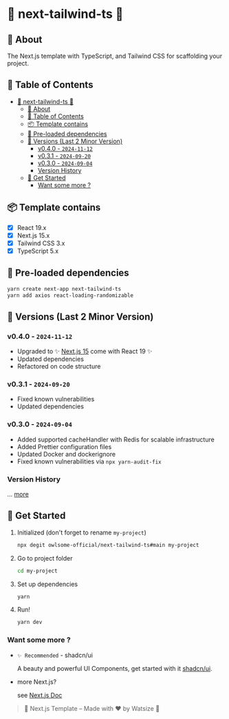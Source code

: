 # 🔺 next-tailwind-ts 🔺

## 📘 About

The Next.js template with TypeScript, and Tailwind CSS for scaffolding your project.

## 📝 Table of Contents

- [🔺 next-tailwind-ts 🔺](#-next-tailwind-ts-)
  - [📘 About](#-about)
  - [📝 Table of Contents](#-table-of-contents)
  - [📦 Template contains](#-template-contains)
  - [💎 Pre-loaded dependencies](#-pre-loaded-dependencies)
  - [📝 Versions (Last 2 Minor Version)](#-versions-last-2-minor-version)
    - [v0.4.0 - `2024-11-12`](#v040---2024-11-12)
    - [v0.3.1 - `2024-09-20`](#v031---2024-09-20)
    - [v0.3.0 - `2024-09-04`](#v030---2024-09-04)
    - [Version History](#version-history)
  - [📌 Get Started](#-get-started)
    - [Want some more ?](#want-some-more-)

## 📦 Template contains

- [x] React 19.x
- [x] Next.js 15.x
- [x] Tailwind CSS 3.x
- [x] TypeScript 5.x

## 💎 Pre-loaded dependencies

```bash
yarn create next-app next-tailwind-ts
yarn add axios react-loading-randomizable
```

## 📝 Versions (Last 2 Minor Version)

### v0.4.0 - `2024-11-12`

- Upgraded to ✨ [Next.js 15](https://nextjs.org/blog/next-15) come with React 19 ✨
- Updated dependencies
- Refactored on code structure

### v0.3.1 - `2024-09-20`

- Fixed known vulnerabilities
- Updated dependencies

### v0.3.0 - `2024-09-04`

- Added supported cacheHandler with Redis for scalable infrastructure
- Added Prettier configuration files
- Updated Docker and dockerignore
- Fixed known vulnerabilities via `npx yarn-audit-fix`

### Version History

... [more](./CHANGELOG.md)

## 📌 Get Started

1. Initialized (don't forget to rename `my-project`)

    ```bash
    npx degit owlsome-official/next-tailwind-ts#main my-project
    ```

2. Go to project folder

    ```bash
    cd my-project
    ```

3. Set up dependencies

    ```bash
    yarn
    ```

4. Run!

    ```bash
    yarn dev
    ```

### Want some more ?

- `✨ Recommended` - shadcn/ui

    A beauty and powerful UI Components, get started with it [shadcn/ui](https://ui.shadcn.com/docs/installation/next).

- more Next.js?

    see [Next.js Doc](https://nextjs.org/docs)

> 🌈 Next.js Template – Made with ❤️ by Watsize 🌈
